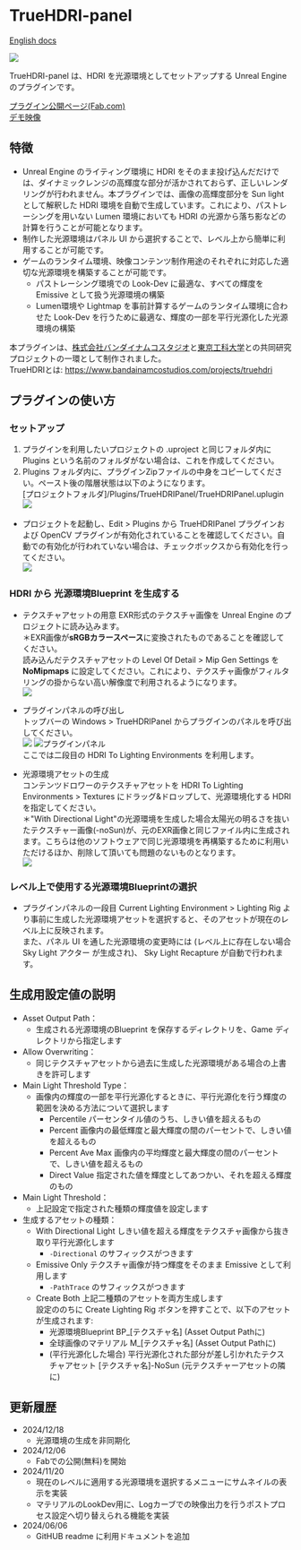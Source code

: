 # TrueHDRI-panel
[English docs](./README_en.md)

[![](./docs_attachments/TrueHDRI_Main_1.png)](https://www.youtube.com/watch?v=8WYZerzSQr0)

TrueHDRI-panel は、HDRI を光源環境としてセットアップする Unreal Engine のプラグインです。

[プラグイン公開ページ(Fab.com)](https://www.fab.com/listings/b65cba4d-e038-4d8a-96fc-73fde41f039e)  
[デモ映像](https://www.youtube.com/watch?v=8WYZerzSQr0)

## 特徴
- Unreal Engine のライティング環境に HDRI をそのまま投げ込んだだけでは、ダイナミックレンジの高輝度な部分が活かされておらず、正しいレンダリングが行われません。本プラグインでは、画像の高輝度部分を Sun light として解釈した HDRI 環境を自動で生成しています。これにより、パストレーシングを用いない Lumen 環境においても HDRI の光源から落ち影などの計算を行うことが可能となります。
- 制作した光源環境はパネル UI から選択することで、レベル上から簡単に利用することが可能です。
- ゲームのランタイム環境、映像コンテンツ制作用途のそれぞれに対応した適切な光源環境を構築することが可能です。
  - パストレーシング環境での Look-Dev に最適な、すべての輝度を Emissive として扱う光源環境の構築
  - Lumen環境や Lightmap を事前計算するゲームのランタイム環境に合わせた Look-Dev を行うために最適な、輝度の一部を平行光源化した光源環境の構築


本プラグインは、[株式会社バンダイナムコスタジオ](https://www.bandainamcostudios.com/)と[東京工科大学](https://www.teu.ac.jp/)との共同研究プロジェクトの一環として制作されました。  
TrueHDRIとは: https://www.bandainamcostudios.com/projects/truehdri


## プラグインの使い方

### セットアップ
1. プラグインを利用したいプロジェクトの .uproject と同じフォルダ内に Plugins という名前のフォルダがない場合は、これを作成してください。
2. Plugins フォルダ内に、プラグインZipファイルの中身をコピーしてください。ペースト後の階層状態は以下のようになります。  
[プロジェクトフォルダ]/Plugins/TrueHDRIPanel/TrueHDRIPanel.uplugin
![](./docs_attachments/installation_1.png)

- プロジェクトを起動し、Edit > Plugins から TrueHDRIPanel プラグインおよび OpenCV プラグインが有効化されていることを確認してください。自動での有効化が行われていない場合は、チェックボックスから有効化を行ってください。  
![](./docs_attachments/installation_2.png)

### HDRI から 光源環境Blueprint を生成する
- テクスチャアセットの用意
EXR形式のテクスチャ画像を Unreal Engine のプロジェクトに読み込みます。  
＊EXR画像が**sRGBカラースペース**に変換されたものであることを確認してください。  
読み込んだテクスチャアセットの Level Of Detail > Mip Gen Settings を **NoMipmaps** に設定してください。これにより、テクスチャ画像がフィルタリングの掛からない高い解像度で利用されるようになります。  
![](./docs_attachments/usage_3.png)

- プラグインパネルの呼び出し  
トップバーの Windows > TrueHDRIPanel からプラグインのパネルを呼び出してください。  
![](./docs_attachments/usage_1.png)
![プラグインパネル](./docs_attachments/usage_2.png)  
ここでは二段目の HDRI To Lighting Environments を利用します。

- 光源環境アセットの生成  
コンテンツドロワーのテクスチャアセットを HDRI To Lighting Environments > Textures にドラッグ&ドロップして、光源環境化する HDRI を指定してください。  
＊"With Directional Light"の光源環境を生成した場合太陽光の明るさを抜いたテクスチャー画像(-noSun)が、元のEXR画像と同じファイル内に生成されます。こちらは他のソフトウェアで同じ光源環境を再構築するために利用いただけるほか、削除して頂いても問題のないものとなります。  
![](./docs_attachments/usage_4.png)

### レベル上で使用する光源環境Blueprintの選択
- プラグインパネルの一段目 Current Lighting Environment > Lighting Rig より事前に生成した光源環境アセットを選択すると、そのアセットが現在のレベル上に反映されます。  
また、パネル UI を通した光源環境の変更時には (レベル上に存在しない場合 Sky Light アクター が生成され)、 Sky Light Recapture が自動で行われます。


## 生成用設定値の説明
- Asset Output Path：
  - 生成される光源環境のBlueprint を保存するディレクトリを、Game ディレクトリから指定します
- Allow Overwriting：
  - 同じテクスチャアセットから過去に生成した光源環境がある場合の上書きを許可します
- Main Light Threshold Type：
  - 画像内の輝度の一部を平行光源化するときに、平行光源化を行う輝度の範囲を決める方法について選択します
    - Percentile パーセンタイル値のうち、しきい値を超えるもの
    - Percent 画像内の最低輝度と最大輝度の間のパーセントで、しきい値を超えるもの
    - Percent Ave Max 画像内の平均輝度と最大輝度の間のパーセントで、しきい値を超えるもの
    - Direct Value 指定された値を輝度としてあつかい、それを超える輝度のもの
- Main Light Threshold：
  - 上記設定で指定された種類の輝度値を設定します
- 生成するアセットの種類：
  - With Directional Light しきい値を超える輝度をテクスチャ画像から抜き取り平行光源化します
    - `-Directional` のサフィックスがつきます
  - Emissive Only テクスチャ画像が持つ輝度をそのまま Emissive として利用します
    - `-PathTrace` のサフィックスがつきます
  - Create Both 上記二種類のアセットを両方生成します  
  設定ののちに Create Lighting Rig ボタンを押すことで、以下のアセットが生成されます:
    - 光源環境Blueprint BP_[テクスチャ名] (Asset Output Pathに)
    - 全球画像のマテリアル M_[テクスチャ名] (Asset Output Pathに)
    - (平行光源化した場合) 平行光源化された部分が差し引かれたテクスチャアセット [テクスチャ名]-NoSun (元テクスチャーアセットの隣に)


## 更新履歴
- 2024/12/18
  - 光源環境の生成を非同期化
- 2024/12/06
  - Fabでの公開(無料)を開始
- 2024/11/20
  - 現在のレベルに適用する光源環境を選択するメニューにサムネイルの表示を実装
  - マテリアルのLookDev用に、Logカーブでの映像出力を行うポストプロセス設定へ切り替えられる機能を実装
- 2024/06/06
  - GitHUB readme に利用ドキュメントを追加
